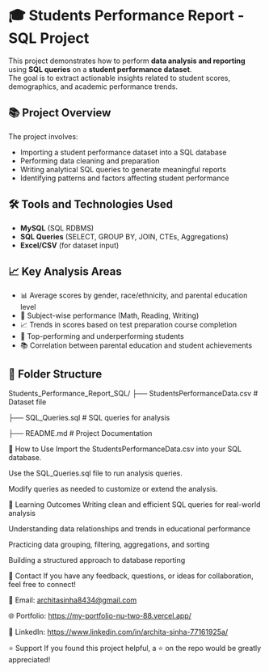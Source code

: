 # 🎓 Students Performance Report - SQL Project

This project demonstrates how to perform **data analysis and reporting** using **SQL queries** on a **student performance dataset**.  
The goal is to extract actionable insights related to student scores, demographics, and academic performance trends.

## 📚 Project Overview

The project involves:

- Importing a student performance dataset into a SQL database
- Performing data cleaning and preparation
- Writing analytical SQL queries to generate meaningful reports
- Identifying patterns and factors affecting student performance

## 🛠 Tools and Technologies Used

- **MySQL** (SQL RDBMS)
- **SQL Queries** (SELECT, GROUP BY, JOIN, CTEs, Aggregations)
- **Excel/CSV** (for dataset input)

## 📈 Key Analysis Areas

- 📊 Average scores by gender, race/ethnicity, and parental education level
- 🧠 Subject-wise performance (Math, Reading, Writing)
- 📈 Trends in scores based on test preparation course completion
- 🎯 Top-performing and underperforming students
- 📚 Correlation between parental education and student achievements

## 📂 Folder Structure

Students_Performance_Report_SQL/
├── StudentsPerformanceData.csv   # Dataset file

├── SQL_Queries.sql               # SQL queries for analysis

├── README.md                     # Project Documentation

🚀 How to Use
Import the StudentsPerformanceData.csv into your SQL database.

Use the SQL_Queries.sql file to run analysis queries.

Modify queries as needed to customize or extend the analysis.

🎯 Learning Outcomes
Writing clean and efficient SQL queries for real-world analysis

Understanding data relationships and trends in educational performance

Practicing data grouping, filtering, aggregations, and sorting

Building a structured approach to database reporting

📩 Contact
If you have any feedback, questions, or ideas for collaboration, feel free to connect!

📧 Email: architasinha8434@gmail.com

🌐 Portfolio: https://my-portfolio-nu-two-88.vercel.app/

💼 LinkedIn: https://www.linkedin.com/in/archita-sinha-77161925a/

⭐ Support
If you found this project helpful, a ⭐ on the repo would be greatly appreciated!
